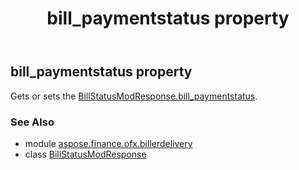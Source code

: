 ﻿---
title: bill_paymentstatus property
second_title: Aspose.Finance for Python via .NET API References
description: 
type: docs
weight: 40
url: /python-net/aspose.finance.ofx.billerdelivery/billstatusmodresponse/bill_paymentstatus/
is_root: false
---

## bill_paymentstatus property


Gets or sets the [BillStatusModResponse.bill_paymentstatus](/finance/python-net/aspose.finance.ofx.billerdelivery/billstatusmodresponse#bill_paymentstatus).

### See Also
* module [aspose.finance.ofx.billerdelivery](../../)
* class [BillStatusModResponse](/finance/python-net/aspose.finance.ofx.billerdelivery/billstatusmodresponse)

